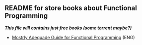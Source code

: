 ## README for store books about Functional Programming

___This file will contains just free books (some torrent maybe?)___

- [Mostrly Adequade Guide for Functional Programming](https://github.com/MostlyAdequate/mostly-adequate-guide) (ENG)
